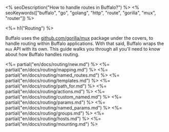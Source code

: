 <% seoDescription("How to handle routes in Buffalo?") %>
<% seoKeywords(["buffalo", "go", "golang", "http", "route", "gorilla", "mux", "router"]) %>

<%= h1("Routing") %>

Buffalo uses the [github.com/gorilla/mux](http://www.gorillatoolkit.org/pkg/mux) package under the covers, to handle routing within Buffalo applications. With that said, Buffalo wraps the `mux` API with its own. This guide walks you through all you'll need to know about how Buffalo handles routing.

<%= partial("en/docs/routing/new.md") %>
<%= partial("en/docs/routing/mapping.md") %>
<%= partial("en/docs/routing/named_routes.md") %>
<%= partial("en/docs/routing/templates.md") %>
<%= partial("en/docs/routing/path_for.md") %>
<%= partial("en/docs/routing/actions.md") %>
<%= partial("en/docs/routing/custom_named.md") %>
<%= partial("en/docs/routing/params.md") %>
<%= partial("en/docs/routing/named_params.md") %>
<%= partial("en/docs/routing/groups.md") %>
<%= partial("en/docs/routing/hosts.md") %>
<%= partial("en/docs/routing/mounting.md") %>
